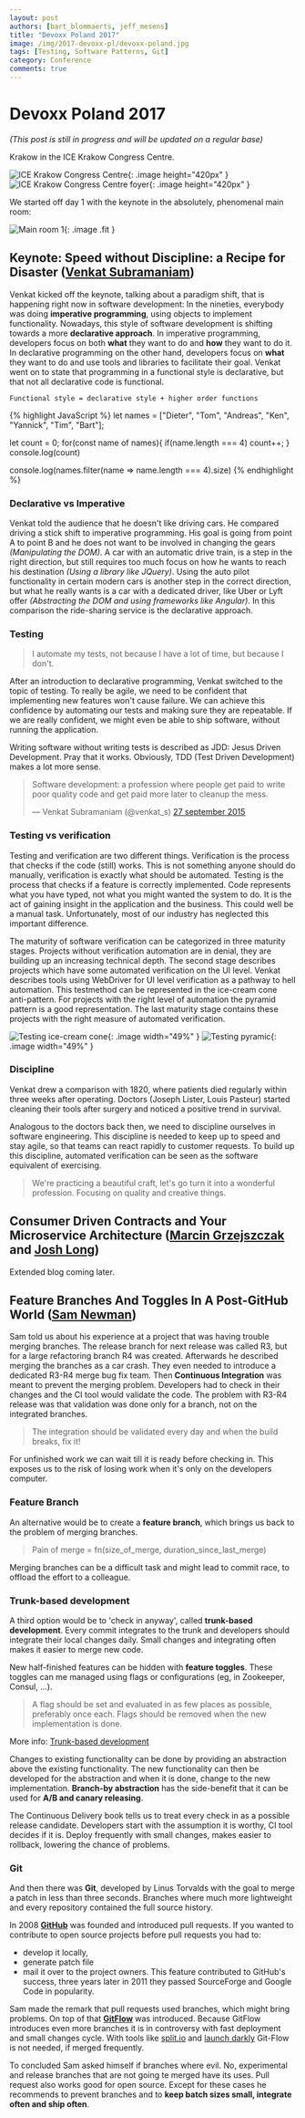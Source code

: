 ```yaml
---
layout: post
authors: [bart_blommaerts, jeff_mesens]
title: "Devoxx Poland 2017"
image: /img/2017-devoxx-pl/devoxx-poland.jpg
tags: [Testing, Software Patterns, Git]
category: Conference
comments: true
---
```

# Devoxx Poland 2017
_(This post is still in progress and will be updated on a regular base)_

Krakow in the ICE Krakow Congress Centre.

![ICE Krakow Congress Centre](/img/2017-devoxx-pl/venue-1.jpg){: .image height="420px" }
![ICE Krakow Congress Centre foyer](/img/2017-devoxx-pl/venue-2.jpg){: .image height="420px" }

We started off day 1 with the keynote in the absolutely, phenomenal main room:

![Main room 1](/img/2017-devoxx-pl/room-1.jpg){: .image .fit }

## Keynote: Speed without Discipline: a Recipe for Disaster ([Venkat Subramaniam](https://twitter.com/@venkat_s))

Venkat kicked off the keynote, talking about a paradigm shift, that is happening right now in software development:
In the nineties, everybody was doing **imperative programming**, using objects to implement functionality.
Nowadays, this style of software development is shifting towards a more **declarative approach**.
In imperative programming, developers focus on both **what** they want to do and **how** they want to do it. 
In declarative programming on the other hand, developers focus on **what** they want to do and use tools and libraries to facilitate their goal.
Venkat went on to state that programming in a functional style is declarative, but that not all declarative code is functional.

	Functional style = declarative style + higher order functions

{% highlight JavaScript %}
let names = ["Dieter", "Tom", "Andreas", "Ken", "Yannick", "Tim", "Bart"];

let count = 0;
for(const name of names){
  if(name.length === 4)
    count++;
}
console.log(count)

console.log(names.filter(name => name.length === 4).size)
{% endhighlight %}

### Declarative vs Imperative

Venkat told the audience that he doesn't like driving cars.
He compared driving a stick shift to imperative programming.
His goal is going from point A to point B and he does not want to be involved in changing the gears _(Manipulating the DOM)_.
A car with an automatic drive train, is a step in the right direction, but still requires too much focus on how he wants to reach his destination _(Using a library like JQuery)_.
Using the auto pilot functionality in certain modern cars is another step in the correct direction, but what he really wants is a car with a dedicated driver, like Uber or Lyft offer _(Abstracting the DOM and using frameworks like Angular)_.
In this comparison the ride-sharing service is the declarative approach.

### Testing

> I automate my tests, not because I have a lot of time, but because I don't.

After an introduction to declarative programming, Venkat switched to the topic of testing.
To really be agile, we need to be confident that implementing new features won't cause failure.
We can achieve this confidence by automating our tests and making sure they are repeatable.
If we are really confident, we might even be able to ship software, without running the application.

Writing software without writing tests is described as JDD: Jesus Driven Development. 
Pray that it works.
Obviously, TDD (Test Driven Development) makes a lot more sense. 

<blockquote class="twitter-tweet" data-lang="nl"><p lang="en" dir="ltr">Software development: a profession where people get paid to write poor quality code and get paid more later to cleanup the mess.</p>&mdash; Venkat Subramaniam (@venkat_s) <a href="https://twitter.com/venkat_s/status/648119106072387584">27 september 2015</a></blockquote>
<script async src="//platform.twitter.com/widgets.js" charset="utf-8"></script>

### Testing vs verification

Testing and verification are two different things.
Verification is the process that checks if the code (still) works.
This is not something anyone should do manually, verification is exactly what should be automated.
Testing is the process that checks if a feature is correctly implemented.
Code represents what you have typed, not what you might wanted the system to do.
It is the act of gaining insight in the application and the business.
This could well be a manual task.
Unfortunately, most of our industry has neglected this important difference.

The maturity of software verification can be categorized in three maturity stages. 
Projects without verification automation are in denial, they are building up an increasing technical depth.
The second stage describes projects which have some automated verification on the UI level. 
Venkat describes tools using WebDriver for UI level verification as a pathway to hell automation.
This testmethod can be represented in the ice-cream cone anti-pattern. 
For projects with the right level of automation the pyramid pattern is a good representation.
The last maturity stage contains these projects with the right measure of automated verification.

![Testing ice-cream cone](/img/2017-devoxx-pl/testing-ice-cream-cone.png){: .image width="49%" }
![Testing pyramic](/img/2017-devoxx-pl/testing-pyramid.png){: .image width="49%" }


### Discipline
Venkat drew a comparison with 1820, where patients died regularly within three weeks after operating.
Doctors (Joseph Lister, Louis Pasteur) started cleaning their tools after surgery and noticed a positive trend in survival.

Analogous to the doctors back then, we need to discipline ourselves in software engineering.
This discipline is needed to keep up to speed and stay agile, so that teams can react rapidly to customer requests. 
To build up this discipline, automated verification can be seen as the software equivalent of exercising.

>We're practicing a beautiful craft, let's go turn it into a wonderful profession. Focusing on quality and creative things.

## Consumer Driven Contracts and Your Microservice Architecture ([Marcin Grzejszczak](https://twitter.com/@mgrzejszczak) and [Josh Long](https://twitter.com/@starbuxman))

Extended blog coming later.

## Feature Branches And Toggles In A Post-GitHub World ([Sam Newman](https://twitter.com/@samnewman))

Sam told us about his experience at a project that was having trouble merging branches.
The release branch for next release was called R3, but for a large refactoring branch R4 was created.
Afterwards he described merging the branches as a car crash.
They even needed to introduce a dedicated R3-R4 merge bug fix team.
Then **Continuous Integration** was meant to prevent the merging problem.
Developers had to check in their changes and the CI tool would validate the code.
The problem with R3-R4 release was that validation was done only for a branch, not on the integrated branches.

>The integration should be validated every day and when the build breaks, fix it!

For unfinished work we can wait till it is ready before checking in.
This exposes us to the risk of losing work when it's only on the developers computer.

### Feature Branch

An alternative would be to create a **feature branch**, which brings us back to the problem of merging branches.

>Pain of merge = fn(size_of_merge, duration_since_last_merge)

Merging branches can be a difficult task and might lead to commit race, to offload the effort to a colleague.

### Trunk-based development

A third option would be to 'check in anyway', called **trunk-based development**.
Every commit integrates to the trunk and developers should integrate their local changes daily.
Small changes and integrating often makes it easier to merge new code.

New half-finished features can be hidden with **feature toggles**.
These toggles can me managed using flags or configurations (eg, in Zookeeper, Consul, ...).
>A flag should be set and evaluated in as few places as possible, preferably once each.
>Flags should be removed when the new implementation is done.

More info: [Trunk-based development](https://trunkbaseddevelopment.com/)

Changes to existing functionality can be done by providing an abstraction above the existing functionality.
The new functionality can then be developed for the abstraction and when it is done, change to the new implementation.
**Branch-by abstraction** has the side-benefit that it can be used for **A/B and canary releasing**.

The Continuous Delivery book tells us to treat every check in as a possible release candidate.
Developers start with the assumption it is worthy, CI tool decides if it is.
Deploy frequently with small changes, makes easier to rollback, lowering the chance of problems.

### Git

And then there was **Git**, developed by Linus Torvalds with the goal to merge a patch in less than three seconds.
Branches where much more lightweight and every repository contained the full source history.

In 2008 **[GitHub](https://github.com)** was founded and introduced pull requests.
If you wanted to contribute to open source projects before pull requests you had to:
* develop it locally, 
* generate patch file 
* mail it over to the project owners.
This feature contributed to GitHub's success, three years later in 2011 they passed SourceForge and Google Code in popularity.

Sam made the remark that pull requests used branches, which might bring problems. 
On top of that **[GitFlow](https://www.atlassian.com/git/tutorials/comparing-workflows#gitflow-workflow)** was introduced.
Because GitFlow introduces even more branches it is in controversy with fast deployment and small changes cycle.
With tools like [split.io](https://www.split.io) and [launch darkly](https://launchdarkly.com) Git-Flow is not needed, if merged frequently.

To concluded Sam asked himself if branches where evil.
No, experimental and release branches that are not going te merged have its uses.
Pull request also works good for open source.
Except for these cases he recommends to prevent branches and to **keep batch sizes small, integrate often and ship often**.

<!-- 
    Next up: A reasonable overview of Java 9 and how you could think of it. ([Oleg Šelajev](https://twitter.com/@shelajev))
-->






